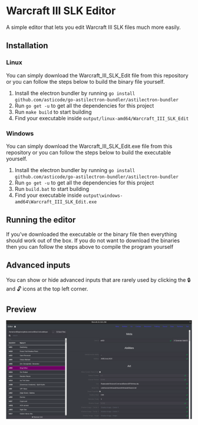 # Warcraft III SLK Editor

A simple editor that lets you edit Warcraft III SLK files much more easily.

## Installation

### Linux

You can simply download the Warcraft_III_SLK_Edit file from this repository or you can follow the steps below to build the binary file yourself.
1. Install the electron bundler by running `go install github.com/asticode/go-astilectron-bundler/astilectron-bundler
`
2. Run `go get -u` to get all the dependencies for this project
3. Run `make build` to start building
4. Find your executable inside `output/linux-amd64/Warcraft_III_SLK_Edit`

### Windows

You can simply download the Warcraft_III_SLK_Edit.exe file from this repository or you can follow the steps below to build the executable yourself.
1. Install the electron bundler by running `go install github.com/asticode/go-astilectron-bundler/astilectron-bundler
`
2. Run `go get -u` to get all the dependencies for this project
3. Run `build.bat` to start building
4. Find your executable inside `output\windows-amd64\Warcraft_III_SLK_Edit.exe`

## Running the editor

If you've downloaded the executable or the binary file then everything should work out of the box. If you do not want to download the binaries then you can follow the steps above to compile the program yourself

## Advanced inputs

You can show or hide advanced inputs that are rarely used by clicking the :lock: and :unlock: icons at the top left corner.

## Preview

![Preview Image](/images/Preview-Image-1.png)